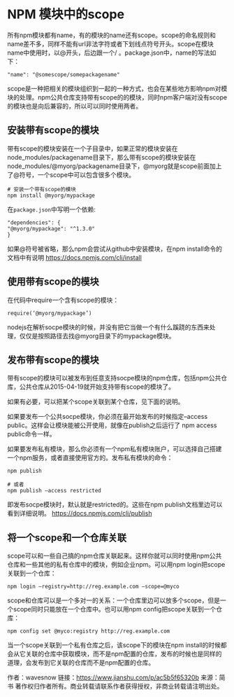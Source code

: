 # NPM 模块中的scope
所有npm模块都有name，有的模块的name还有scope。scope的命名规则和name差不多，同样不能有url非法字符或者下划线点符号开头。scope在模块name中使用时，以@开头，后边跟一个/ 。package.json中，name的写法如下：

```
"name": "@somescope/somepackagename"

```
scope是一种把相关的模块组织到一起的一种方式，也会在某些地方影响npm对模块的处理。npm公共仓库支持带有scope的的模块，同时npm客户端对没有scope的模块也是向后兼容的，所以可以同时使用两者。

## 安装带有scope的模块

带有scope的模块安装在一个子目录中，如果正常的模块安装在node_modules/packagename目录下，那么带有scope的模块安装在node_modules/@myorg/packagename目录下，@myorg就是scope前面加上了@符号，一个scope中可以包含很多个模块。
```
# 安装一个带有scope的模块
npm install @myorg/mypackage

```
在`package.json`中写明一个依赖:
```
"dependencies": {
"@myorg/mypackage": "^1.3.0"
}
```

如果@符号被省略，那么npm会尝试从github中安装模块，在npm install命令的文档中有说明
https://docs.npmjs.com/cli/install

## 使用带有scope的模块

在代码中require一个含有scope的模块：

```
require(‘@myorg/mypackage’)

```
nodejs在解析socpe模块的时候，并没有把它当做一个有什么蹊跷的东西来处理，仅仅是按照路径去找@myorg目录下的mypackage模块。

## 发布带有scope的模块

带有scope的模块可以被发布到任意支持socpe模块的npm仓库，包括npm公共仓库，公共仓库从2015-04-19就开始支持带有scope的模块了。

如果有必要，可以把某个scope关联到某个仓库，见下面的说明。

如果要发布一个公共socpe模块，你必须在最开始发布的时候指定–access public。这样会让模块能被公开使用，就像在publish之后运行了 npm access public命令一样。

如果要发布私有模块，那么你必须有一个npm私有模块账户，可以选择自己搭建一个npm服务，或者直接使用官方的。发布私有模块的命令：

```
npm publish

# 或者
npm publish –access restricted 

```
即发布socpe模块时，默认就是restricted的。这些在npm publish文档里边可以看到详细说明。 https://docs.npmjs.com/cli/publish

## 将一个scope和一个仓库关联

scope可以和一些自己搞的npm仓库关联起来。这样你就可以同时使用npm公共仓库和一些其他的私有仓库中的模块，例如企业npm。可以用npm login把scope关联到一个仓库：

```
npm login –registry=http://reg.example.com –scope=@myco

```
scope和仓库可以是一个多对一的关系：一个仓库里边可以放多个scope，但是一个scope同时只能放在一个仓库中。也可以用npm config把scope关联到一个仓库：

```
npm config set @myco:registry http://reg.example.com

```
当一个scope关联到一个私有仓库之后，该scope下的模块在npm install的时候都会从它关联的仓库中获取模块，而不是npm配置的仓库，发布的时候也是同样的道理，会发布到它关联的仓库而不是npm配置的仓库。

作者：wavesnow
链接：https://www.jianshu.com/p/ac5b5f65320b
来源：简书
著作权归作者所有。商业转载请联系作者获得授权，非商业转载请注明出处。